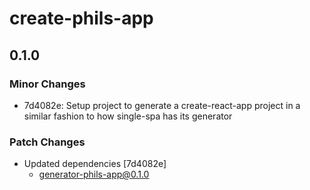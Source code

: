 # create-phils-app

## 0.1.0
### Minor Changes

- 7d4082e: Setup project to generate a create-react-app project in a similar fashion to how single-spa has its generator

### Patch Changes

- Updated dependencies [7d4082e]
  - generator-phils-app@0.1.0

